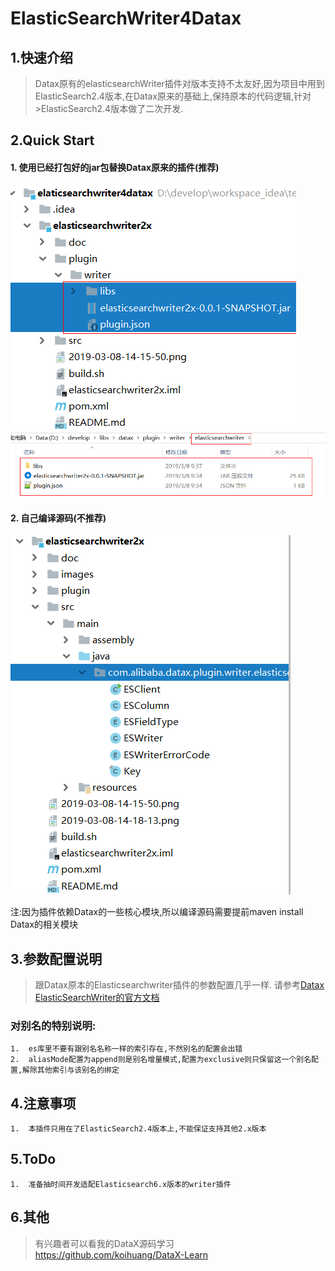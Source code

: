 # ElasticSearchWriter4Datax
##  1.快速介绍
>Datax原有的elasticsearchWriter插件对版本支持不太友好,因为项目中用到ElasticSearch2.4版本,在Datax原来的基础上,保持原本的代码逻辑,针对>ElasticSearch2.4版本做了二次开发.

##  2.Quick Start
#### 1. 使用已经打包好的jar包替换Datax原来的插件(推荐)
![](images/2019-03-08-14-18-32.png)
![](images/2019-03-08-14-19-22.png)

#### 2.  自己编译源码(不推荐)
![](images/2019-03-08-14-21-15.png)

注:因为插件依赖Datax的一些核心模块,所以编译源码需要提前maven install Datax的相关模块
##  3.参数配置说明
>跟Datax原本的Elasticsearchwriter插件的参数配置几乎一样.
>请参考[Datax ElasticSearchWriter的官方文档](https://github.com/alibaba/DataX/blob/master/elasticsearchwriter/doc/elasticsearchwriter.md)
### 对别名的特别说明:
```
1.  es库里不要有跟别名名称一样的索引存在,不然别名的配置会出错
2.  aliasMode配置为append则是别名增量模式,配置为exclusive则只保留这一个别名配置,解除其他索引与该别名的绑定
```
##  4.注意事项
```
1.  本插件只用在了ElasticSearch2.4版本上,不能保证支持其他2.x版本
```
##  5.ToDo
```
1.  准备抽时间开发适配Elasticsearch6.x版本的writer插件
```
##  6.其他
>有兴趣者可以看我的DataX源码学习
https://github.com/koihuang/DataX-Learn



